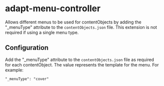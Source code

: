 adapt-menu-controller
===============

Allows different menus to be used for contentObjects by adding the "_menuType" attribute to the `contentObjects.json` file. This extension is not required if using a single menu type.

## Configuration

Add the "_menuType" attribute to the `contentObjects.json` file as required for each contentObject. The value represents the template for the menu. For example:

    "_menuType": "cover"